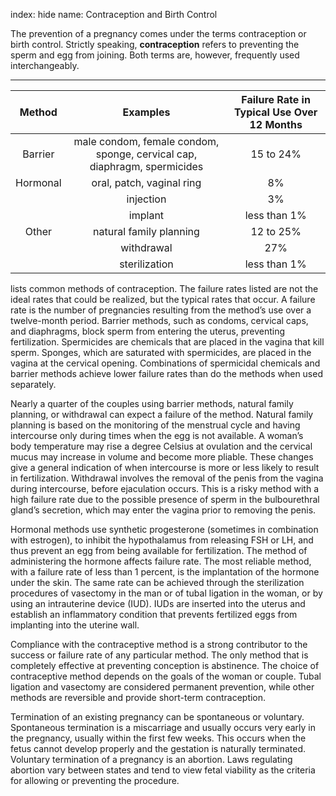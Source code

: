 index: hide
name: Contraception and Birth Control

The prevention of a pregnancy comes under the terms contraception or birth control. Strictly speaking,  **contraception** refers to preventing the sperm and egg from joining. Both terms are, however, frequently used interchangeably.


****

| Method | Examples | Failure Rate in Typical Use Over 12 Months |
|:-:|:-:|:-:|
| Barrier | male condom, female condom, sponge, cervical cap, diaphragm, spermicides | 15 to 24% |
| Hormonal | oral, patch, vaginal ring | 8% |
|  | injection | 3% |
|  | implant | less than 1% |
| Other | natural family planning | 12 to 25% |
|  | withdrawal | 27% |
|  | sterilization | less than 1% |
    

 lists common methods of contraception. The failure rates listed are not the ideal rates that could be realized, but the typical rates that occur. A failure rate is the number of pregnancies resulting from the method’s use over a twelve-month period. Barrier methods, such as condoms, cervical caps, and diaphragms, block sperm from entering the uterus, preventing fertilization. Spermicides are chemicals that are placed in the vagina that kill sperm. Sponges, which are saturated with spermicides, are placed in the vagina at the cervical opening. Combinations of spermicidal chemicals and barrier methods achieve lower failure rates than do the methods when used separately.

Nearly a quarter of the couples using barrier methods, natural family planning, or withdrawal can expect a failure of the method. Natural family planning is based on the monitoring of the menstrual cycle and having intercourse only during times when the egg is not available. A woman’s body temperature may rise a degree Celsius at ovulation and the cervical mucus may increase in volume and become more pliable. These changes give a general indication of when intercourse is more or less likely to result in fertilization. Withdrawal involves the removal of the penis from the vagina during intercourse, before ejaculation occurs. This is a risky method with a high failure rate due to the possible presence of sperm in the bulbourethral gland’s secretion, which may enter the vagina prior to removing the penis.

Hormonal methods use synthetic progesterone (sometimes in combination with estrogen), to inhibit the hypothalamus from releasing FSH or LH, and thus prevent an egg from being available for fertilization. The method of administering the hormone affects failure rate. The most reliable method, with a failure rate of less than 1 percent, is the implantation of the hormone under the skin. The same rate can be achieved through the sterilization procedures of vasectomy in the man or of tubal ligation in the woman, or by using an intrauterine device (IUD). IUDs are inserted into the uterus and establish an inflammatory condition that prevents fertilized eggs from implanting into the uterine wall.

Compliance with the contraceptive method is a strong contributor to the success or failure rate of any particular method. The only method that is completely effective at preventing conception is abstinence. The choice of contraceptive method depends on the goals of the woman or couple. Tubal ligation and vasectomy are considered permanent prevention, while other methods are reversible and provide short-term contraception.

Termination of an existing pregnancy can be spontaneous or voluntary. Spontaneous termination is a miscarriage and usually occurs very early in the pregnancy, usually within the first few weeks. This occurs when the fetus cannot develop properly and the gestation is naturally terminated. Voluntary termination of a pregnancy is an abortion. Laws regulating abortion vary between states and tend to view fetal viability as the criteria for allowing or preventing the procedure.
